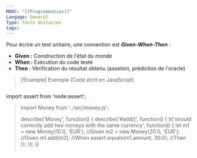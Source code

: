 ```yaml
---
MOOC: "[[Programmation]]"
Langage: General
Type: Tests Unitaires
tags:
---
```

Pour écrire un test unitaire, une convention est ***Given-When-Then*** :
- **Given :** Construction de l'état du monde
- **When :** Exécution du code testé
- **Then** : Vérification du résultat obtenu (assetion, prédiction de l'oracle)

>[!Example] Exemple (Code écrit en JavaScript)
>
>```javascript
import assert from 'node:assert';
>import Money from '../src/money.js';
>
>describe('Money', function() {
>	describe('#add()', function() {
>		it('should correctly add two moneys with the same currency', function() {
>			let m1 = new Money(10.0, 'EUR'), //Given
>				m2 = new Money(20.0, 'EUR'); //Given
>			m1.add(m2); //When
>			assert.equals(m1.amount, 30.0); //Then
>		});
>	});
>})
>```